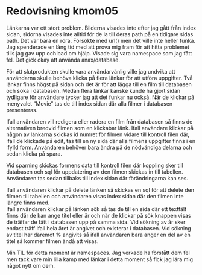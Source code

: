 ---
---
Redovisning kmom05
=========================

Länkarna var ett stort problem. Bilderna visades inte efter jag gått från index sidan, sidorna visades inte alltid för de la till deras path på en tidigare sidas path. Det var bara en röra. Försökte med url() men det ville inte heller funka. Jag spenderade en lång tid med att prova mig fram för att hitta problemet tills jag gav upp och bad om hjälp. Visade sig vara namespace som jag fått fel. Det gick okay att använda anax/database.

För att slutprodukten skulle vara användarvänlig ville jag undvika att användarna skulle behöva klicka på flera länkar för att utföra uppgifter. Två länkar finns högst på sidan och det är för att lägga till en film till databasen och söka i databasen. Medan flera länkar kanske kunde ha gjort sidan tydligare för användare tycker jag att det funkar nu också. När de klickar på menyvalet ”Movie” tas de till index sidan där alla filmer i databasen presenteras.

Ifall användaren vill redigera eller radera en film från databasen så finns de alternativen bredvid filmen som en klickabar länk. Ifall användare klickar på någon av länkarna skickas id numret för filmen vidare till kontroll filen där, ifall de klickade på edit, tas till en ny sida där alla filmens uppgifter finns i en ifylld form. Användaren behöver bara ändra på de nödvändiga delarna och sedan klicka på spara.

Vid sparning skickas formens data till kontroll filen där koppling sker till databasen och sql för uppdatering av den filmen skickas in till tabellen. Användaren tas sedan tillbaks till index sidan där förändringarna kan ses.

Ifall användaren klickar på delete länken så skickas en sql för att delete den filmen till tabellen och användaren visas index sidan där den filmen inte längre finns med.  
Ifall användaren klickar på länken sök så tas de till en sida där ett textfält finns där de kan ange titel eller år och när de klickar på sök knappen visas de träffar de fått i databasen upp på samma sida. Vid sökning av år sker endast träff ifall hela året är angivet och existerar i databasen. Vid sökning av titel har däremot % angivits så ifall användaren bara anger en del av en titel så kommer filmen ändå att visas.

Min TIL för detta moment är namespaces. Jag verkade ha förstått dem fel men tack vare min lilla kamp med länkar i detta moment så fick jag lära mig något nytt om dem.


<!--Detta innehåll är skrivet i markdown och du hittar innehållet i filen `content/redovisning/05_kmom05.md`.-->

